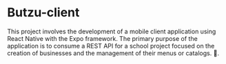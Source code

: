 # Butzu-client
This project involves the development of a mobile client application using React Native with the Expo framework. The primary purpose of the application is to consume a REST API for a school project focused on the creation of businesses and the management of their menus or catalogs.  🍴.
